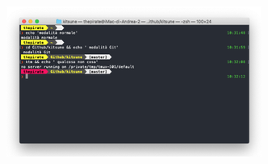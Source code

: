 
![alt text](https://github.com/Pinperepette/pirate-zsh-theme/blob/main/Schermata%202020-12-08%20alle%2010.32.25.png)
